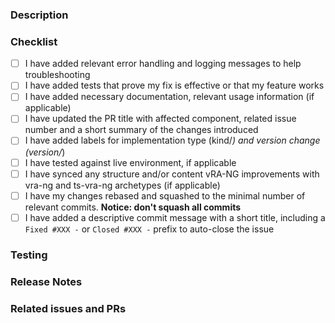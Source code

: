 <!-- Thank you for taking the time to contribute! -->

<!-- You can erase any parts of this template not applicable to your Pull Request. -->

### Description

<!--
Please include a summary of the changes and which issue will be addressed.
Please also include relevant motivation and context.
-->

### Checklist

<!--
Put an `x` in the boxes that apply. You can also fill these out after creating the PR.
This is simply a reminder of what we are going to look for before merging your code.
If you skip any of the tasks from the checklist, add a comment explaining why that task might be irrelevant to your contribution.

Sample PR title:
[artifact-manager] (#220) Update the package.json template for generating ABX actions
-->

- [ ] I have added relevant error handling and logging messages to help troubleshooting
- [ ] I have added tests that prove my fix is effective or that my feature works
- [ ] I have added necessary documentation, relevant usage information (if applicable)
- [ ] I have updated the PR title with affected component, related issue number and a short summary of the changes introduced
- [ ] I have added labels for implementation type (kind/*) and version change (version/*)
- [ ] I have tested against live environment, if applicable
- [ ] I have synced any structure and/or content vRA-NG improvements with vra-ng and ts-vra-ng archetypes (if applicable)
- [ ] I have my changes rebased and squashed to the minimal number of relevant commits. **Notice: don't squash all commits**
- [ ] I have added a descriptive commit message with a short title, including a `Fixed #XXX -` or `Closed #XXX -` prefix to auto-close the issue

### Testing

<!-- Please provide a brief description of how were the changes tested -  -->

### Release Notes

<!--

Please describe the changes in a single line that explains this improvement in
terms that a user can understand. This text will be used in Build Tools for VMware Aria's release notes.

If this change is not user-facing or notable enough to be included in release notes
you should delete this section (or leave it empty).

-->

### Related issues and PRs

<!-- Link any related issues and pull requests here using #number or user/repo#number -->
